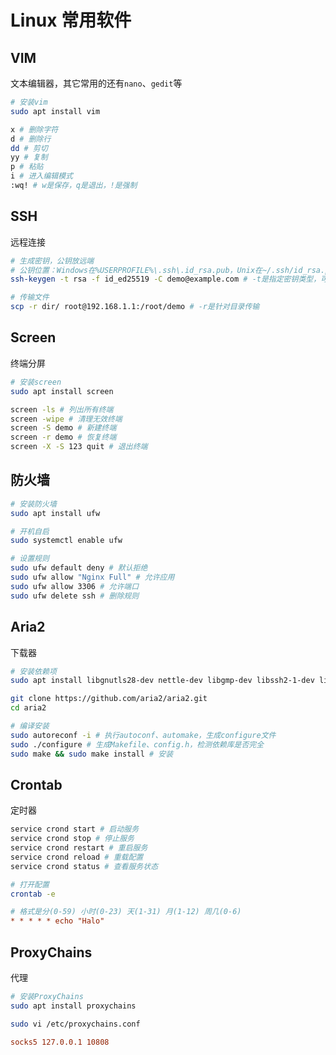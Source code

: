 # Linux 常用软件

## VIM

文本编辑器，其它常用的还有`nano`、`gedit`等

```bash
# 安装vim
sudo apt install vim

x # 删除字符
d # 删除行
dd # 剪切
yy # 复制
p # 粘贴
i # 进入编辑模式
:wq! # w是保存，q是退出，!是强制
```

## SSH

远程连接

```bash
# 生成密钥，公钥放远端
# 公钥位置：Windows在%USERPROFILE%\.ssh\.id_rsa.pub，Unix在~/.ssh/id_rsa.pub
ssh-keygen -t rsa -f id_ed25519 -C demo@example.com # -t是指定密钥类型，可以是rsa也可以是ed25519，-f是指定文件名，-C是识别密钥注释

# 传输文件
scp -r dir/ root@192.168.1.1:/root/demo # -r是针对目录传输
```

## Screen

终端分屏

```bash
# 安装screen
sudo apt install screen

screen -ls # 列出所有终端
screen -wipe # 清理无效终端
screen -S demo # 新建终端
screen -r demo # 恢复终端
screen -X -S 123 quit # 退出终端
```

## 防火墙

```bash
# 安装防火墙
sudo apt install ufw

# 开机自启
sudo systemctl enable ufw

# 设置规则
sudo ufw default deny # 默认拒绝
sudo ufw allow "Nginx Full" # 允许应用
sudo ufw allow 3306 # 允许端口
sudo ufw delete ssh # 删除规则
```

## Aria2

下载器

```bash
# 安装依赖项
sudo apt install libgnutls28-dev nettle-dev libgmp-dev libssh2-1-dev libc-ares-dev libxml2-dev zlib1g-dev libsqlite3-dev pkg-config libcppunit-dev autoconf automake autotools-dev autopoint libtool git gcc g++ libxml2-dev make quilt

git clone https://github.com/aria2/aria2.git
cd aria2

# 编译安装
sudo autoreconf -i # 执行autoconf、automake，生成configure文件
sudo ./configure # 生成Makefile、config.h，检测依赖库是否完全
sudo make && sudo make install # 安装
```

## Crontab

定时器

```bash
service crond start # 启动服务
service crond stop # 停止服务
service crond restart # 重启服务
service crond reload # 重载配置
service crond status # 查看服务状态

# 打开配置
crontab -e
```

```ini
# 格式是分(0-59) 小时(0-23) 天(1-31) 月(1-12) 周几(0-6)
* * * * * echo "Halo"
```

## ProxyChains

代理

```bash
# 安装ProxyChains
sudo apt install proxychains

sudo vi /etc/proxychains.conf
```

```ini
socks5 127.0.0.1 10808
```
